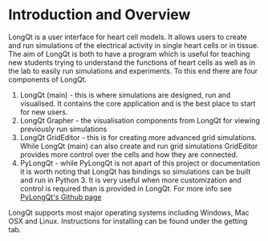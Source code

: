 # Introduction and Overview

LongQt is a user interface for heart cell models. It allows users to create and run simulations of the electrical
activity in single heart cells or in tissue. The aim of LongQt is both to have a program which is useful for teaching
new students trying to understand the functions of heart cells as well as in the lab to easily run simulations
and experiments. To this end there are four components of LongQt.

1. LongQt (main) - this is where simulations are designed, run and visualised. It contains the core application
	and is the best place to start for new users.
2. LongQt Grapher - the visualisation components from LongQt for viewing previously run simulations
3. LongQt GridEditor - this is for creating more advanced grid simulations. While LongQt (main) can also create and
	run grid simulations GridEditor provides more control over the cells and how they are connected.
4. PyLongQt - while PyLongQt is not apart of this project or documentation it is worth noting that LongQt has bindings
	so simulations can be built and run in Python 3. It is very useful when more customization and control is 
	required than is provided in LongQt. For more info see [PyLongQt's Github page](https://github.com/hundlab/PyLongQt)

LongQt supports most major operating systems including Windows, Mac OSX and Linux. Instructions for installing can be found under
the getting tab.

